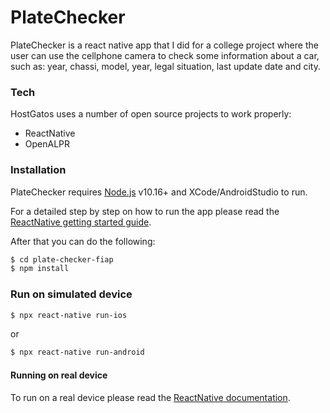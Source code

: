 # PlateChecker

PlateChecker is a react native app that I did for a college project where the user can use the cellphone camera to check some information about a car, such as: year, chassi, model, year, legal situation, last update date and city.

### Tech

HostGatos uses a number of open source projects to work properly:

* ReactNative
* OpenALPR


### Installation

PlateChecker requires [Node.js](https://nodejs.org/) v10.16+ and XCode/AndroidStudio to run.

For a detailed step by step on how to run the app please read the [ReactNative getting started guide](https://facebook.github.io/react-native/docs/getting-started).

After that you can do the following:

```sh
$ cd plate-checker-fiap
$ npm install
```

### Run on simulated device

```sh
$ npx react-native run-ios
```

or

```sh
$ npx react-native run-android
```


#### Running on real device

To run on a real device please read the [ReactNative documentation](https://facebook.github.io/react-native/docs/running-on-device).

